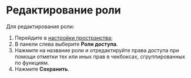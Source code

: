 # Редактирование роли

Для редактирования роли:

1. Перейдите в [настройки пространства](redaktirovanie-roli.md#nastroiki-prostranstva);
2. В панели слева выберите **Роли доступа**.
3. Нажмите на название роли и отредактируйте права доступа при помощи отметки тех или иных прав в чекбоксах, сгруппированных по функциям.
4. Нажмите **Сохранить**.
